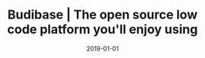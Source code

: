 ---
title: "Budibase | The open source low code platform you'll enjoy using"
description: "Budibase is a modern, open source low-code platform for building, automating, and shipping internal tools. Build applications 50x faster, and a whole lot easier. Check it out."
layout: single
date: 2019-01-01
images: ["/img/hero-images/features.png"]
---